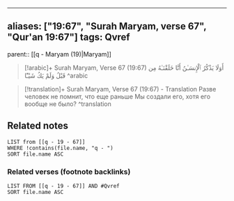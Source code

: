 
---
aliases: ["19:67", "Surah Maryam, verse 67", "Qur'an 19:67"]
tags: Qvref
---

parent:: [[q - Maryam (19)|Maryam]]

> [!arabic]+ Surah Maryam, Verse 67 (19:67)
> <span class="quran-arabic">أَوَلَا يَذْكُرُ ٱلْإِنسَـٰنُ أَنَّا خَلَقْنَـٰهُ مِن قَبْلُ وَلَمْ يَكُ شَيْـًٔا</span>
^arabic

> [!translation]+ Surah Maryam, Verse 67 (19:67) - Translation
> Разве человек не помнит, что еще раньше Мы создали его, хотя его вообще не было?
^translation



## Related notes
```dataview
LIST from [[q - 19 - 67]]
WHERE !contains(file.name, "q - ")
SORT file.name ASC
```

### Related verses (footnote backlinks)
```dataview
LIST FROM [[q - 19 - 67]] AND #Qvref
SORT file.name ASC
```

